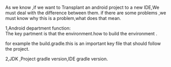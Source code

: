 As we know ,if we want to Transplant an android project to a new IDE,We must deal with the difference between them. if there are some problems ,we must know why this is a problem,what does that mean.   

1,Android department function:   
The key partment is that the environment.how to build the environment .   

for example the build.gradle.this is an important key file that should follow the project.   

2,JDK ,Project gradle version,IDE gradle version.   
